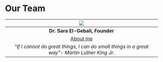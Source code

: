 # Our Team

|                         ![](.gitbook/assets/img\_20200425\_132219.jpg)                        |
| :-------------------------------------------------------------------------------------------: |
|                                **Dr. Sara El-Gebali, Founder**                                |
|                              [About me](https://t.co/GBXIuOHq1O)                              |
| _"If I cannot do great things, I can do small things in a great way"- Martin Luther King Jr._ |
